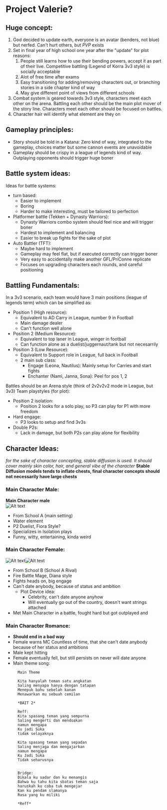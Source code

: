 # Project Valerie?
## Huge concept:
1. God decided to update earth, everyone is an avatar (benders, not blue) but nerfed. Can't hurt others, but *PVP* exists
2. Set in final year of high school one year after the "update" for plot reasons:
   1. People still learns how to use their bending powers, accept it as part of their live. Competitive battling (Legend of Korra 3v3 style) is socially acceptable
   2. Alot of free time after exams
   3. Easy transitioning for adding/removing characters out, or branching stories in a side chapter kind of way
   4. May give different point of views from different schools
3. Combat system is geared towards 3v3 style, characters meet each other on the arena. Battling each other should be the main plot mover of the story line. Characters meet each other should be focused on battles.
4. Character hair will identify what element are they on

## Gameplay principles:
- Story should be told in a Katana: Zero kind of way, integrated to the gameplay, choices matter but some cannon events are unavoidable
- Gameplay should be crispy in a league of legends kind of way. Outplaying opponents should trigger huge boner

## Battle system ideas:
Ideas for battle systems:
- turn based:
  - Easier to implement
  - Boring
  - Harder to make interesting, must be tailored to perfection
- Platformer battle (Tekken + Dynasty Warriors):
  - Dynasty Warriors combo system should feel nice and will trigger boner
  - Hardest to implement and balancing
  - Easier to break up fights for the sake of plot
- Auto Battler (TFT):
  - Maybe hard to implement
  - Gameplay may feel flat, but if executed correctly can trigger boner
  - Very easy to accidentally make another GFL/PriConne replicate
  - Focuses on upgrading characters each rounds, and careful positioning

## Battling Fundamentals:
In a 3v3 scenario, each team would have 3 main positions (league of legends term) which can be simplified as:
- Position 1 (High resource):
  - Equivalent to AD Carry in League, number 9 in Football
  - Main damage dealer
  - Can't function well alone
- Position 2 (Medium Resource):
  - Equivalent to top laner in League, winger in football
  - Can function alone as a duelist/juggernaut/tank but not necesarrily
- Position 3 (Low Resource):
  - Equivalent to Support role in League, full back in Football
  - 2 main sub class:
    - Engage (Leona, Nautilus): Mainly setup for Carries and start fights
    - Enchanter (Nami, Janna, Sona): Peel for pos 1, 2

Battles should be an Arena style (think of 2v2v2v2 mode in League, but 3v3)
Team playstyles (for plot):
- Position 2 isolation:
  - Position 2 looks for a solo play, so P3 can play for P1 with more freedom
- Hard engage:
  - P3 looks to setup and find 3v3s
- Double P2s:
  - Lack in damage, but both P2s can play alone for flexibility



## Character Ideas:
*for the sake of character concepting, stable diffusion is used. It should cover mainly skin color, hair, and general vibe of the character*
**Stable Diffusion models tends to inflate chests, final character concepts should not necessarily have large chests**

### Main Character Male:
**Main Character male**<br>
![Alt text](image.png)
- From School A (main setting)
- Water element
- P2 Duelist, Fiora Style?
- Specializes in Isolation plays
- Funny, witty, entertaining, kinda weird


### Main Character Female:
![Alt text](image-1.png)![Alt text](00026-23390075-before-face-restoration.png)
- From School B (School A Rival)
- Fire Battle Mage, Diana style
- Fights heads on, big engage
- Can't date anybody, because of status and ambition
  - Plot Device idea:
    - Celebrity, can't date anyone anyhow
    - Will eventually go out of the country, doesn't want strings attached
- Met Main Character in a battle, fought hard but got outplayed and 

### **Main Character Romance:**
- **Should end in a bad way**
- Female warns MC Countless of time, that she can't date anybody because of her status and ambitions
- Male kept hitting
- Female eventually fell, but still persists on never will date anyone
- Main theme song:
  ```
    Main Theme

    Kita hanyalah teman satu angkatan
    Saling menyapa hanya dengan tatapan
    Menepuk bahu sebelah kanan
    Menawarkan mu sebuah cemilan

    *BAIT 2*

    Reff:
    Kita spasang teman yang sempurna
    Saling mengerti dan mendoakan
    namun mengapa
    Ku jadi Suka
    tidak selayaknya

    Kita spasang teman yang sepadan
    Saling menjaga dan mengajarkan
    namun mengapa
    Ku Jadi Suka
    Tidak seharusnya


    Bridge:
    Dikala ku sadar dan ku menangis
    Bahwa ku tahu kita sbatas teman saja
    haruskah ku coba tuk mengejar
    Kan ku pendam slamanya
    Rasa yang ku miliki

    *Reff*


  ```


